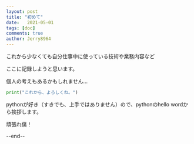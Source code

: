 ```yaml
---
layout: post
title: "初めて"
date:   2021-05-01
tags: [doc]
comments: true
author: Jerry8964
---
```







これから少なくても自分仕事中に使っている技術や業務内容など

ここに記録しようと思います。

個人の考えもあるかもしれません…

```python
print("これから、よろしくね。")
```

pythonが好き（すきでも、上手ではありません）ので、pythonのhello wordから挨拶します。

頑張れ僕！

--end--


